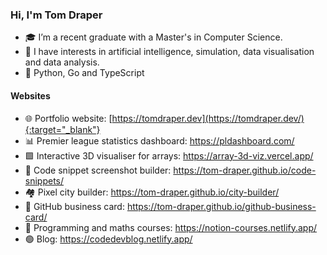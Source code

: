 ### Hi, I'm Tom Draper
- 🎓 I’m a recent graduate with a Master's in Computer Science.
- 👀 I have interests in artificial intelligence, simulation, data visualisation and data analysis.
- 💙 Python, Go and TypeScript
#### Websites
- 🌐 Portfolio website:                    [https://tomdraper.dev](https://tomdraper.dev/){:target="_blank"}
- 📊 Premier league statistics dashboard: https://pldashboard.com/
- 🟩 Interactive 3D visualiser for arrays:                 https://array-3d-viz.vercel.app/
- 📸 Code snippet screenshot builder: https://tom-draper.github.io/code-snippets/
- 🏘️ Pixel city builder:                  https://tom-draper.github.io/city-builder/
- 🪪 GitHub business card: https://tom-draper.github.io/github-business-card/
- 📖 Programming and maths courses:       https://notion-courses.netlify.app/
- 🟢 Blog:                                https://codedevblog.netlify.app/

